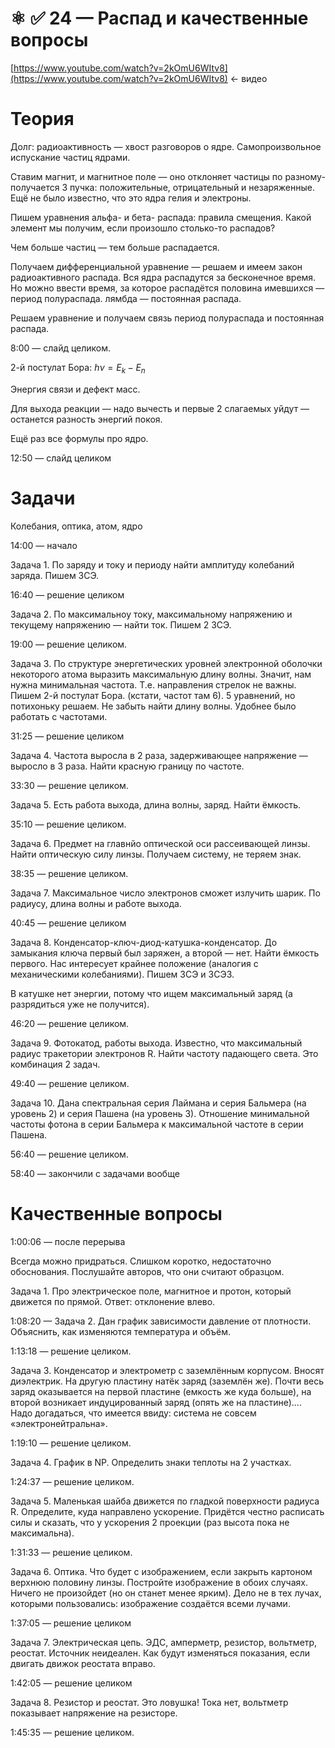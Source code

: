 # ⚛️ ✅ 24 — Распад и качественные вопросы

[https://www.youtube.com/watch?v=2kOmU6WItv8](https://www.youtube.com/watch?v=2kOmU6WItv8) ← видео

# Теория

Долг: радиоактивность — хвост разговоров о ядре. Самопроизвольное испускание частиц ядрами.

Ставим магнит, и магнитное поле — оно отклоняет частицы по разному- получается 3 пучка: положительные, отрицательный и незаряженные. Ещё не было известно, что это ядра гелия и электроны.

Пишем уравнения альфа- и бета- распада: правила смещения. Какой элемент мы получим, если произошло столько-то распадов?

Чем больше частиц — тем больше распадается.

Получаем дифференциальной уравнение — решаем и имеем закон радиоактивного распада. Вся ядра распадутся за бесконечное время. Но можно ввести время, за которое распадётся половина имевшихся — период полураспада. лямбда — постоянная распада.

Решаем уравнение и получаем связь период полураспада и постоянная распада.

8:00 — слайд целиком.

2-й постулат Бора: $h\nu = E_k - E_n$

Энергия связи и дефект масс.

Для выхода реакции — надо вычесть и первые 2 слагаемых уйдут — останется разность энергий покоя.

Ещё раз все формулы про ядро.

12:50 — слайд целиком

# Задачи

Колебания, оптика, атом, ядро

14:00 — начало

Задача 1. По заряду и току и периоду найти амплитуду колебаний заряда. Пишем ЗСЭ.

16:40 — решение целиком

Задача 2. По максимальноу току, максимальному напряжению и текущему напряжению — найти ток. Пишем 2 ЗСЭ.

19:00 — решение целиком.

Задача 3. По структуре энергетических уровней электронной оболочки некоторого атома выразить максимальную длину волны. Значит, нам нужна минимальная частота. Т.е. направления стрелок не важны. Пишем 2-й постулат Бора. (кстати, частот там 6). 5 уравнений, но потихоньку решаем. Не забыть найти длину волны. Удобнее было работать с частотами.

31:25 — решение целиком

Задача 4. Частота выросла в 2 раза, задерживающее напряжение — выросло в 3 раза. Найти красную границу по частоте. 

33:30 — решение целиком.

Задача 5. Есть работа выхода, длина волны, заряд. Найти ёмкость.

35:10 — решение целиком.

Задача 6. Предмет на главнйо оптической оси рассеивающей линзы. Найти оптическую силу линзы. Получаем систему, не теряем знак.

38:35 — решение целиком.

Задача 7. Максимальное число электронов сможет излучить шарик. По радиусу, длина волны и работе выхода.

40:45 — решение целиком

Задача 8. Конденсатор-ключ-диод-катушка-конденсатор. До замыкания ключа первый был заряжен, а второй — нет. Найти ёмкость первого. Нас интересует крайнее положение (аналогия с механическими колебаниями). Пишем ЗСЭ и ЗСЭЗ.

В катушке нет энергии, потому что ищем максимальный заряд (а разрядиться уже не получится).

46:20 — решение целиком.

Задача 9. Фотокатод, работы выхода. Известно, что максимальный радиус тракетории электронов R. Найти частоту падающего света. Это комбинация 2 задач.

49:40 — решение целиком.

Задача 10. Дана спектральная серия Лаймана и серия Бальмера (на уровень 2) и серия Пашена (на уровень 3). Отношение минимальной частоты фотона в серии Бальмера к максимальной частоте в серии Пашена. 

56:40 — решение целиком.

58:40 — закончили с задачами вообще

# Качественные вопросы

1:00:06 — после перерыва

Всегда можно придраться. Слишком коротко, недостаточно обоснования. Послушайте авторов, что они считают образцом.

Задача 1. Про электрическое поле, магнитное и протон, который движется по прямой. Ответ: отклонение влево.

1:08:20 — Задача 2. Дан график зависимости давление от плотности. Объяснить, как изменяются температура и объём.

1:13:18 — решение целиком.

Задача 3. Конденсатор и электрометр с заземлённым корпусом. Вносят диэлектрик. На другую пластину натёк заряд (заземлён же). Почти весь заряд оказывается на первой пластине (емкость же куда больше), на второй возникает индуцированный заряд (опять же на пластине).... Надо догадаться, что имеется ввиду: система не совсем «электронейтральна».

1:19:10 — решение целиком.

Задача 4. График в NP. Определить знаки теплоты на 2 участках. 

1:24:37 — решение целиком.

Задача 5. Маленькая шайба движется по гладкой поверхности радиуса R. Определите, куда направлено ускорение. Придётся честно расписать силы и сказать, что у ускорения 2 проекции (раз высота пока не максимальна).

1:31:33 — решение целиком.

Задача 6. Оптика. Что будет с изображением, если закрыть картоном верхнюю половину линзы. Постройте изображение в обоих случаях. Ничего не произойдет (но он станет менее ярким). Дело не в тех лучах, которыми пользовались: изображение создаётся всеми лучами.

1:37:05 — решение целиком

Задача 7. Электрическая цепь. ЭДС, амперметр, резистор, вольтметр, реостат. Источник неидеален. Как будут изменяться показания, если двигать движок реостата вправо. 

1:42:05 — решение целиком

Задача 8. Резистор и реостат. Это ловушка! Тока нет, вольтметр показывает напряжение на резисторе.

1:45:35 — решение целиком.